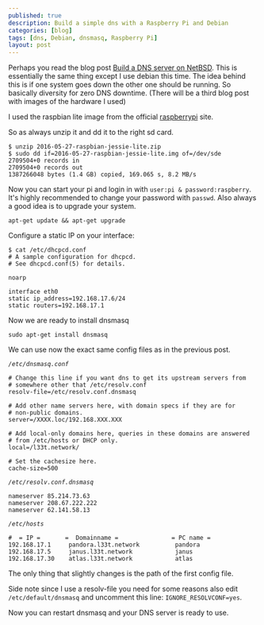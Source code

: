 ```yaml
---
published: true
description: Build a simple dns with a Raspberry Pi and Debian
categories: [blog]
tags: [dns, Debian, dnsmasq, Raspberry Pi]
layout: post
---
```


Perhaps you read the blog post [Build a DNS server on NetBSD](http://l33tsource.com/blog/2016/07/10/Build-a-dns-server-on-NetBSD/). 
This is essentially the same thing except I use debian this time. The idea behind this is if one system goes down the other 
one should be running. So basically diversity for zero DNS downtime. (There will be a third blog post with images of the hardware I used)

I used the raspbian lite image from the official [raspberrypi](https://www.raspberrypi.org/downloads/raspbian/) site.

So as always unzip it and dd it to the right sd card.

```
$ unzip 2016-05-27-raspbian-jessie-lite.zip
$ sudo dd if=2016-05-27-raspbian-jessie-lite.img of=/dev/sde
2709504+0 records in
2709504+0 records out
1387266048 bytes (1.4 GB) copied, 169.065 s, 8.2 MB/s
```

Now you can start your pi and login in with `user:pi & password:raspberry`.
It's highly recommended to change your password with `passwd`. Also always 
a good idea is to upgrade your system.


```
apt-get update && apt-get upgrade
```

Configure a static IP on your interface:


```
$ cat /etc/dhcpcd.conf 
# A sample configuration for dhcpcd.
# See dhcpcd.conf(5) for details.

noarp

interface eth0
static ip_address=192.168.17.6/24	
static routers=192.168.17.1
```

Now we are ready to install dnsmasq

```
sudo apt-get install dnsmasq
```

We can use now the exact same config files as in the previous post.

*`/etc/dnsmasq.conf`*

```
# Change this line if you want dns to get its upstream servers from
# somewhere other that /etc/resolv.conf
resolv-file=/etc/resolv.conf.dnsmasq

# Add other name servers here, with domain specs if they are for
# non-public domains.
server=/XXXX.loc/192.168.XXX.XXX

# Add local-only domains here, queries in these domains are answered
# from /etc/hosts or DHCP only.
local=/l33t.network/

# Set the cachesize here.
cache-size=500
```

*`/etc/resolv.conf.dnsmasq`*

```
nameserver 85.214.73.63
nameserver 208.67.222.222
nameserver 62.141.58.13
```

*`/etc/hosts`*

```
#  = IP =       =  Domainname =               = PC name =   
192.168.17.1     pandora.l33t.network          pandora
192.168.17.5     janus.l33t.network            janus 
192.168.17.30    atlas.l33t.network            atlas
```

The only thing that slightly changes is the path of the first config file.

Side note since I use a resolv-file you need for some reasons also 
edit `/etc/default/dnsmasq` and uncomment this line: `IGNORE_RESOLVCONF=yes`.

Now you can restart dnsmasq and your DNS server is ready to use.

